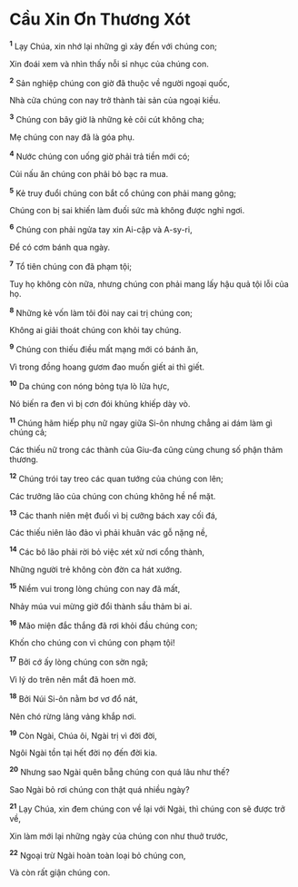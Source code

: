 # Cầu Xin Ơn Thương Xót
<sup><b>1</b></sup> Lạy Chúa, xin nhớ lại những gì xảy đến với chúng con;

Xin đoái xem và nhìn thấy nỗi sỉ nhục của chúng con.

<sup><b>2</b></sup> Sản nghiệp chúng con giờ đã thuộc về người ngoại quốc,

Nhà cửa chúng con nay trở thành tài sản của ngoại kiều.

<sup><b>3</b></sup> Chúng con bây giờ là những kẻ côi cút không cha;

Mẹ chúng con nay đã là góa phụ.

<sup><b>4</b></sup> Nước chúng con uống giờ phải trả tiền mới có;

Củi nấu ăn chúng con phải bỏ bạc ra mua.

<sup><b>5</b></sup> Kẻ truy đuổi chúng con bắt cổ chúng con phải mang gông;

Chúng con bị sai khiến làm đuối sức mà không được nghỉ ngơi.

<sup><b>6</b></sup> Chúng con phải ngửa tay xin Ai-cập và A-sy-ri,

Ðể có cơm bánh qua ngày.

<sup><b>7</b></sup> Tổ tiên chúng con đã phạm tội;

Tuy họ không còn nữa, nhưng chúng con phải mang lấy hậu quả tội lỗi của họ.

<sup><b>8</b></sup> Những kẻ vốn làm tôi đòi nay cai trị chúng con;

Không ai giải thoát chúng con khỏi tay chúng.

<sup><b>9</b></sup> Chúng con thiếu điều mất mạng mới có bánh ăn,

Vì trong đồng hoang gươm đao muốn giết ai thì giết.

<sup><b>10</b></sup> Da chúng con nóng bỏng tựa lò lửa hực,

Nó biến ra đen vì bị cơn đói khủng khiếp dày vò.

<sup><b>11</b></sup> Chúng hãm hiếp phụ nữ ngay giữa Si-ôn nhưng chẳng ai dám làm gì chúng cả;

Các thiếu nữ trong các thành của Giu-đa cũng cùng chung số phận thảm thương.

<sup><b>12</b></sup> Chúng trói tay treo các quan tướng của chúng con lên;

Các trưởng lão của chúng con chúng không hề nể mặt.

<sup><b>13</b></sup> Các thanh niên mệt đuối vì bị cưỡng bách xay cối đá,

Các thiếu niên lảo đảo vì phải khuân vác gỗ nặng nề,

<sup><b>14</b></sup> Các bô lão phải rời bỏ việc xét xử nơi cổng thành,

Những người trẻ không còn đờn ca hát xướng.

<sup><b>15</b></sup> Niềm vui trong lòng chúng con nay đã mất,

Nhảy múa vui mừng giờ đổi thành sầu thảm bi ai.

<sup><b>16</b></sup> Mão miện đắc thắng đã rơi khỏi đầu chúng con;

Khốn cho chúng con vì chúng con phạm tội!

<sup><b>17</b></sup> Bởi cớ ấy lòng chúng con sờn ngã;

Vì lý do trên nên mắt đã hoen mờ.

<sup><b>18</b></sup> Bởi Núi Si-ôn nằm bơ vơ đổ nát,

Nên chó rừng lảng vảng khắp nơi.

<sup><b>19</b></sup> Còn Ngài, Chúa ôi, Ngài trị vì đời đời,

Ngôi Ngài tồn tại hết đời nọ đến đời kia.

<sup><b>20</b></sup> Nhưng sao Ngài quên bẵng chúng con quá lâu như thế?

Sao Ngài bỏ rơi chúng con thật quá nhiều ngày?

<sup><b>21</b></sup> Lạy Chúa, xin đem chúng con về lại với Ngài, thì chúng con sẽ được trở về,

Xin làm mới lại những ngày của chúng con như thuở trước,

<sup><b>22</b></sup> Ngoại trừ Ngài hoàn toàn loại bỏ chúng con,

Và còn rất giận chúng con.


